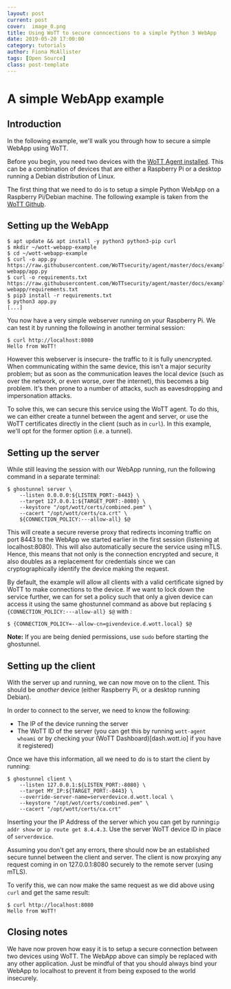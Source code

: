 ```yaml
---
layout: post
current: post
cover:  image_0.png
title: Using WoTT to secure conncections to a simple Python 3 WebApp
date: 2019-05-20 17:00:00
category: tutorials
author: Fiona McAllister
tags: [Open Source]
class: post-template
---
```



# A simple WebApp example

## Introduction

In the following example, we'll walk you through how to secure a simple WebApp using WoTT.

Before you begin, you need two devices with the [WoTT Agent installed](https://github.com/WoTTsecurity/agent). This can be a combination of devices that are either a Raspberry Pi or a desktop running a Debian distribution of Linux.

The first thing that we need to do is to setup a simple Python WebApp on a Raspberry Pi/Debian machine. The following example is taken from the [WoTT Github](https://github.com/WoTTsecurity/agent).

## Setting up the WebApp

```
$ apt update && apt install -y python3 python3-pip curl
$ mkdir ~/wott-webapp-example
$ cd ~/wott-webapp-example
$ curl -o app.py https://raw.githubusercontent.com/WoTTsecurity/agent/master/docs/examples/simple-webapp/app.py
$ curl -o requirements.txt https://raw.githubusercontent.com/WoTTsecurity/agent/master/docs/examples/simple-webapp/requirements.txt
$ pip3 install -r requirements.txt
$ python3 app.py
[...]
```

You now have a very simple webserver running on your Raspberry Pi. We can test it by running the following in another terminal session:

```
$ curl http://localhost:8080
Hello from WoTT!
```

However this webserver is insecure- the traffic to it is fully unencrypted. When communicating within the same device, this isn't a major security problem; but as soon as the communication leaves the local device (such as over the network, or even worse, over the internet), this becomes a big problem. It's then prone to a number of attacks, such as eavesdropping and impersonation attacks.

To solve this, we can secure this service using the WoTT agent. To do this, we can either create a tunnel between the agent and server, or use the WoTT certificates directly in the client (such as in `curl`). In this example, we'll opt for the former option (i.e. a tunnel).

## Setting up the server

While still leaving the session with our WebApp running, run the following command in a separate terminal:

```
$ ghostunnel server \
    --listen 0.0.0.0:${LISTEN_PORT:-8443} \
    --target 127.0.0.1:${TARGET_PORT:-8080} \
    --keystore "/opt/wott/certs/combined.pem" \
    --cacert "/opt/wott/certs/ca.crt" \
    ${CONNECTION_POLICY:---allow-all} $@
```

This will create a secure reverse proxy that redirects incoming traffic on port 8443 to the WebApp we started earlier in the first session (listening at localhost:8080). This will also automatically secure the service using mTLS. Hence, this means that not only is the connection encrypted and secure, it also doubles as a replacement for credentials since we can cryptographically identify the device making the request.

By default, the example will allow all clients with a valid certificate signed by WoTT to make connections to the device. If we want to lock down the service further, we can for set a policy such that only a given device can access it using the same ghostunnel command as above but replacing `$ {CONNECTION_POLICY:---allow-all} $@` with :

```
$ {CONNECTION_POLICY=--allow-cn=givendevice.d.wott.local} $@

```
**Note:**
If you are being denied permissions, use `sudo` before starting the ghostunnel.

## Setting up the client

With the server up and running, we can now move on to the client. This should be *another* device (either Raspberry Pi, or a desktop running Debian).

In order to connect to the server, we need to know the following:

 * The IP of the device running the server
 * The WoTT ID of the server (you can get this by running `wott-agent whoami` or by checking your (WoTT Dashboard)[dash.wott.io] if you have it registered)

Once we have this information, all we need to do is to start the client by running:

```
$ ghostunnel client \
    --listen 127.0.0.1:${LISTEN_PORT:-8080} \
    --target MY_IP:${TARGET_PORT:-8443} \
    --override-server-name=serverdevice.d.wott.local \
    --keystore "/opt/wot/certs/combined.pem" \
    --cacert "/opt/wott/certs/ca.crt"
```

Inserting your the IP Address of the server which you can get by running`ip addr show` or `ip route get 8.4.4.3`. 
Use the server WoTT device ID in place of `serverdevice`.

Assuming you don't get any errors, there should now be an established secure tunnel between the client and server. The client is now proxying any request coming in on 127.0.0.1:8080 securely to the remote server (using mTLS).

To verify this, we can now make the same request as we did above using `curl` and get the same result:

```
$ curl http://localhost:8080
Hello from WoTT!
```

## Closing notes

We have now proven how easy it is to setup a secure connection between two devices using WoTT. The WebApp above can simply be replaced with any other application. Just be mindful of that you should always bind your WebApp to localhost to prevent it from being exposed to the world insecurely.
